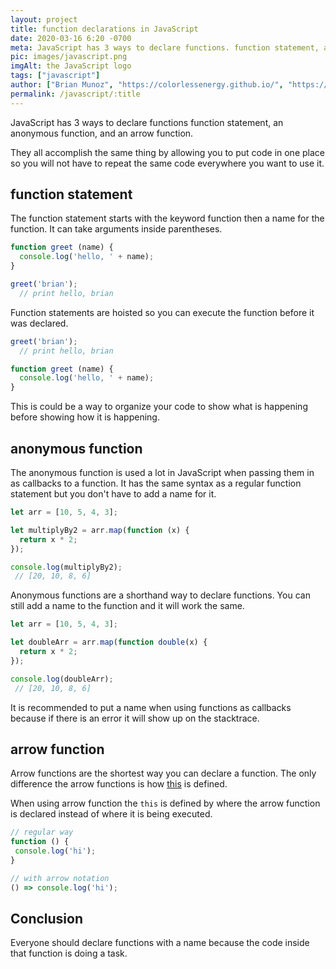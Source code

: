 ```yaml
---
layout: project
title: function declarations in JavaScript
date: 2020-03-16 6:20 -0700
meta: JavaScript has 3 ways to declare functions. function statement, anonymous function, and arrow function.
pic: images/javascript.png
imgAlt: the JavaScript logo
tags: ["javascript"]
author: ["Brian Munoz", "https://colorlessenergy.github.io/", "https://github.com/colorlessenergy"]
permalink: /javascript/:title
---
```



JavaScript has 3 ways to declare functions function statement, an anonymous function, and an arrow function.

They all accomplish the same thing by allowing you to put code in one place so you will not have to repeat the same code everywhere you want to use it.


## function statement

The function statement starts with the keyword <span class="highlight__code">function</span> then a name for the function. It can take arguments inside parentheses.

```javascript
function greet (name) {
  console.log('hello, ' + name);
}

greet('brian');
  // print hello, brian
```

Function statements are hoisted so you can execute the function before it was declared.

```javascript
greet('brian');
  // print hello, brian

function greet (name) {
  console.log('hello, ' + name);
}
```

This is could be a way to organize your code to show what is happening before showing how it is happening.

## anonymous function

The anonymous function is used a lot in JavaScript when passing them in as callbacks to a function. It has the same syntax as a regular function statement but you don't have to add a name for it.

```javascript
let arr = [10, 5, 4, 3];

let multiplyBy2 = arr.map(function (x) {
  return x * 2;
});

console.log(multiplyBy2);
 // [20, 10, 8, 6]
```

Anonymous functions are a shorthand way to declare functions. You can still add a name to the function and it will work the same.

```javascript
let arr = [10, 5, 4, 3];

let doubleArr = arr.map(function double(x) {
  return x * 2;
});

console.log(doubleArr);
 // [20, 10, 8, 6]
```

It is recommended to put a name when using functions as callbacks because if there is an error it will show up on the stacktrace.

## arrow function

Arrow functions are the shortest way you can declare a function. The only difference the arrow functions is how <a href='/javascript/this-in-javascript' class="highlight__code">this</a> is defined.

When using arrow function the <code class="highlight__code">this</code> is defined by where the arrow function is declared instead of where it is being executed.

```javascript
// regular way
function () {
 console.log('hi');
}

// with arrow notation
() => console.log('hi');
```

## Conclusion

Everyone should declare <span class="highlight__code">functions</span> with a name because the code inside that function is doing a task.